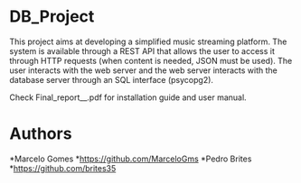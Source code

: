 # DB_Project
This project aims at developing a simplified music streaming platform.
The system is available through a REST API that allows the user to access it through HTTP requests (when content is needed, JSON must be used).
The user interacts with the web server and the web server interacts with the database server through an SQL interface (psycopg2).

Check Final_report__.pdf for installation guide and user manual.

# Authors
*Marcelo Gomes
*https://github.com/MarceloGms
*Pedro Brites
*https://github.com/brites35
